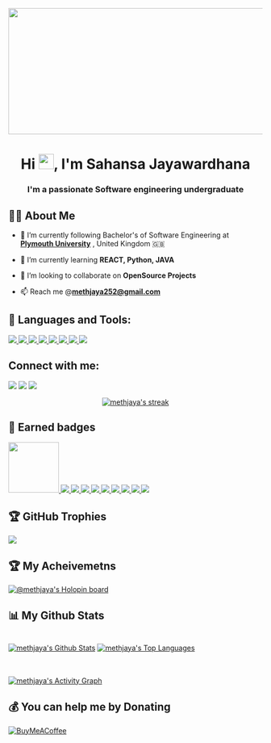<a aligh="center" href="#"><img width="1000" height="250" src="https://i.imgur.com/iXuL1HG.png"/></a>


<!--https://i.imgur.com/iXuL1HG.png-->
<h1 align="center">Hi <img src="https://raw.githubusercontent.com/MartinHeinz/MartinHeinz/master/wave.gif" width="30px">, I'm Sahansa Jayawardhana</h1>
<h3 align="center">I'm a passionate Software engineering undergraduate</h3>


## 🙋‍♂️ About Me

- 🔭 I’m currently following Bachelor's of Software Engineering at **[Plymouth University](https://www.plymouth.ac.uk/)** , United Kingdom 🇬🇧

- 🌱 I’m currently learning **REACT, Python, JAVA**

- 👯 I’m looking to collaborate on **OpenSource Projects**

- 📫 Reach me @**methjaya252@gmail.com**

## 🚀 Languages and Tools:

<p align="left"> 
    <a href="https://www.java.com" target="_blank"> <img src="https://img.icons8.com/color/48/000000/java-coffee-cup-logo.png"/> </a>
    <a href="https://reactjs.org/" target="_blank"> <img src="https://img.icons8.com/color/48/000000/react-native.png"/> </a>
    <a href="https://developer.mozilla.org/en-US/docs/Web/JavaScript" target="_blank"> <img src="https://img.icons8.com/color/48/000000/javascript.png"/> </a> 
    <a href="https://www.w3.org/html/" target="_blank"> <img src="https://img.icons8.com/color/48/000000/html-5.png"/> </a> 
    <a href="https://www.w3schools.com/css/" target="_blank"> <img src="https://img.icons8.com/color/48/000000/css3.png"/> </a> 
    <a href="https://getbootstrap.com" target="_blank"> <img src="https://img.icons8.com/color/48/000000/bootstrap.png"/> </a> 
    <a href="https://www.python.org" target="_blank"> <img src="https://img.icons8.com/color/48/000000/python.png"/> </a> 
    <a style="padding-right:8px;" href="https://www.mysql.com/" target="_blank"> <img src="https://img.icons8.com/fluent/50/000000/mysql-logo.png"/> </a>  
</p>

<!-- [![React Badge](https://img.shields.io/badge/-React-61DBFB?style=for-the-badge&labelColor=black&logo=react&logoColor=61DBFB)](#)  [![Javascript Badge](https://img.shields.io/badge/-Javascript-F0DB4F?style=for-the-badge&labelColor=black&logo=javascript&logoColor=F0DB4F)](#) [![Typescript Badge](https://img.shields.io/badge/-Typescript-007acc?style=for-the-badge&labelColor=black&logo=typescript&logoColor=007acc)](#) [![Nodejs Badge](https://img.shields.io/badge/-Nodejs-3C873A?style=for-the-badge&labelColor=black&logo=node.js&logoColor=3C873A)](#) [![GraphQL Badge](https://img.shields.io/badge/-GraphQl-e535ab?style=for-the-badge&labelColor=black&logo=node.js&logoColor=e535ab)](#) -->


## Connect with me:
<p align="left">

<a href = "https://www.linkedin.com/in/sahansajay/"><img src="https://img.icons8.com/fluent/48/000000/linkedin.png"/></a>
<a href = "https://twitter.com/sSahansaJay"><img src="https://img.icons8.com/fluent/48/000000/twitter.png"/></a>
<a href = "https://www.instagram.com/seasonsixty/"><img src="https://img.icons8.com/fluent/48/000000/instagram-new.png"/></a>

</p>
<p align="center">
    <a href="https://github.com/methjaya/github-readme-streak-stats">
        <img title="🔥 You are watching Meth Jaya's stats" alt="methjaya's streak" src="https://github-readme-streak-stats.herokuapp.com/?user=methjaya&theme=black-ice&hide_border=true&stroke=0000&background=060A0CD0"/>
    </a>
</p>

## 🚀 Earned badges

<p align="left"> 
    <a href="https://learn.microsoft.com/en-us/training/achievements/learn.data-ai.build-ai-solutions-with-azure-ml-service.trophy?username=SahansaJayawardhana-4867" target="_blank"> <img src="https://ci6.googleusercontent.com/proxy/6P5ybr4xrwa5WtkLKIimHsfekvbFXkxnqrwKQUPWHcVYCRzg6sFZTRkjRDc8jlmf5H2KII4cPxMl82g556eawOfoPVm_IKHL0nIxHxOjhEnuiLnC_-hayiesAs7bvifvbKb_gRuK-M1QOpiV6onk1nLmB4Zzw-TTyQ=s0-d-e1-ft#https://image.email.microsoftemail.com/lib/feed1d7871600d/m/2/5c6a5c2f-08d1-431a-ae4a-8bc4692f1c1d.png width="100px height=100px""/> </a>
    <a href="https://learn.microsoft.com/en-us/training/achievements/learn.wwl.monitor-data-drift-with-azure-machine-learning.badge?username=SahansaJayawardhana-4867" target="_blank"> <img src="https://learn.microsoft.com/learn/achievements/monitor-data-drift-with-azure-machine-learning.svg"/> </a>
    <a href="https://learn.microsoft.com/en-us/training/achievements/learn.azure.azure-machine-learning-security.badge?username=SahansaJayawardhana-4867" target="_blank"> <img src="https://learn.microsoft.com/en-us/training/achievements/15-explore-security-concepts-in-azure-machine-learning.svg"/> </a>
    <a href="https://learn.microsoft.com/en-us/training/achievements/learn.wwl.monitor-models-with-azure-machine-learning.badge?username=SahansaJayawardhana-4867" target="_blank"> <img src="https://learn.microsoft.com/en-us/training/achievements/monitor-models-with-azure-machine-learning.svg"/> </a>
    <a href="https://learn.microsoft.com/en-us/training/achievements/learn.wwl.detect-mitigate-unfairness-models-with-azure-machine-learning.badge?username=SahansaJayawardhana-4867" target="_blank"> <img src="https://learn.microsoft.com/en-us/training/achievements/detect-and-mitigate-unfairness-in-models-with-azure-machine-learning.svg"/> </a>   
    <a href="https://learn.microsoft.com/en-us/training/achievements/learn.wwl.explain-machine-learning-models-with-azure-machine-learning.badge?username=SahansaJayawardhana-4867"> <img src="https://learn.microsoft.com/en-us/training/achievements/explain-machine-learning-models-with-azure-machine-learning.svg"/> </a>
    <a href="https://learn.microsoft.com/en-us/training/achievements/learn.wwl.explore-differential-privacy.badge?username=SahansaJayawardhana-4867"> <img src="https://learn.microsoft.com/en-us/training/achievements/explore-differential-privacy.svg"/> </a>
    <a href="https://learn.microsoft.com/en-us/training/achievements/learn.data-ai.automate-model-selection-with-azure-automl.badge?username=SahansaJayawardhana-4867"> <img src="https://learn.microsoft.com/en-us/training/achievements/automate-model-selection-with-azure-automl-badge.svg"/> </a>
    <a href="https://learn.microsoft.com/en-us/training/achievements/learn.wwl.tune-hyperparameters-with-azure-machine-learning.badge?username=SahansaJayawardhana-4867"> <img src="https://learn.microsoft.com/en-us/training/achievements/tune-hyperparameters-with-azure-machine-learning.svg"/> </a>
    <a href="https://learn.microsoft.com/en-us/training/achievements/learn.wwl.deploy-batch-inference-pipelines-with-azure-machine-learning.badge?username=SahansaJayawardhana-4867"> <img src="https://learn.microsoft.com/en-us/training/achievements/deploy-batch-inference-pipelines-with-azure-machine-learning.svg"/> </a>
   
    
    
     
   
    





</p>

## 🏆 GitHub Trophies
![](https://github-profile-trophy.vercel.app/?username=methjaya&theme=radical&no-frame=false&no-bg=false&margin-w=4)


## 🏆 My Acheivemetns       
[![@methjaya's Holopin board](https://holopin.io/api/user/board?user=methjaya)](https://www.holopin.io/@methjaya) 
## 📊 My Github Stats

  <br/>
    <a href="https://github.com/methjaya/github-readme-stats"><img alt="methjaya's Github Stats" src="https://github-readme-stats.vercel.app/api?username=methjaya&show_icons=true&count_private=true&theme=react&hide_border=true&bg_color=0D1117" /></a>
  <a href="https://github.com/methjaya/github-readme-stats"><img alt="methjaya's Top Languages" src="https://github-readme-stats.vercel.app/api/top-langs/?username=methjaya&langs_count=8&count_private=true&layout=compact&theme=react&hide_border=true&bg_color=0D1117" /></a>
  <br/>



<br/>
<br/>

<a href="https://github.com/methjaya8/github-readme-activity-graph"><img alt="methjaya's Activity Graph" src="https://activity-graph.herokuapp.com/graph?username=methjaya&bg_color=0D1117&color=5BCDEC&line=5BCDEC&point=FFFFFF&hide_border=true" /></a>


  ## 💰 You can help me by Donating
  [![BuyMeACoffee](https://img.shields.io/badge/Buy%20Me%20a%20Coffee-ffdd00?style=for-the-badge&logo=buy-me-a-coffee&logoColor=black)](https://buymeacoffee.com/https://www.buymeacoffee.com/methjaya) 
